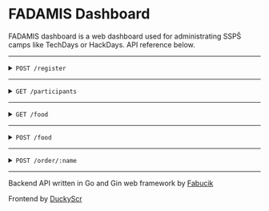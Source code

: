 # FADAMIS Dashboard

FADAMIS dashboard is a web dashboard used for administrating SSPŠ camps like TechDays or HackDays. API reference below.

---
<details>

<summary><code>POST /register</code></summary>

Registers a new participant

---
### Request

Headers:

- `Content-Type: application/json`

---

| request data |  data type  |  description                 |
|--------------|-------------|------------------------------|
| name         |  string     | participant's name           |
| surname      |  string     | participant's surname        |
| email        |  string     | participant's email          |
| phone        |  string     | participant's phone number   |

---

**JSON example**
```json
{
    "name": "John",
    "surname": "Smith",
    "email": "john@smith.com",
    "phone": "777888999"
}
```

---

**cURL example**
```javascript
curl -X POST "http://localhost/register" -d '{"name": "John", "surname": "Smith", "email": "john@smith.com", "phone": "777888999"}' -H "Content-Type: application/json"
```

### Response

---

| Status code  |  Content Type    |
|--------------|------------------|
| 200          | application/json |

---


**Successful response**
```json
{
    "message": "register successful"
}
```

</details>







---








<details>

<summary><code>GET /participants</code></summary>

Returns all registered participants

---
### Request

Headers:

- None

---

| request data |  data type  |
|--------------|-------------|
| none         |  none       |

---

**cURL example**
```javascript
curl "http://localhost/participants"
```

### Response

---

| Status code  |  Content Type    |
|--------------|------------------|
| 200          | application/json |

---


**Successful response**
```json
{
    "participants": [
        {
            "ID": 1,
            "name": "John",
            "surname": "Smith",
            "email": "john@smith.com",
            "phone": "777888999",
            "food_id": 1                // ID of ordered food
        }
    ]
}
```

</details>






---




<details>

<summary><code>GET /food</code></summary>

Returns all available food along with all the participants with specifed food already ordered

- Also returns ID of the specific food which is later used for participants to order said food

---
### Request

Headers:

- None

---

| request data |  data type  |
|--------------|-------------|
| none         |  none       |

---

**cURL example**
```javascript
curl "http://localhost/food"
```

### Response

---

| Status code  |  Content Type    |
|--------------|------------------|
| 200          | application/json |

---


**Successful response**
```json
{
    "foods": [
        {
            "id": 1,
            "name": "none",
            "participants": 
                [
                    {
                        "ID": 1,
                        "name": "John",
                        "surname": "Smith", 
                        "email": "john@smith.com",
                        "phone": "777888999",
                        "food_id": 1
                    }
                ]
        }
    ]
}
```

</details>






---




<details>

<summary><code>POST /food</code></summary>

Adds new available food to the database

---
### Request

Headers:

- `Content-Type: application/json`

---

| request data |  data type  |  description |
|--------------|-------------|--------------|
| name         |  string     |  food's name |

---

**JSON example**
```json
{
    "name": "Pizza Prosciutto",
}
```

---

**cURL example**
```javascript
curl -X POST "http://localhost/food" -d '{"name": "Pizza Prosciutto"}' -H "Content-Type: application/json"
```

### Response

---

| Status code  |  Content Type    |
|--------------|------------------|
| 200          | application/json |

---


**Successful response**
```json
{
    "message": "food added",
    "food": "Pizza Prosciutto"
}
```

</details>





---



<details>

<summary><code>POST /order/:name</code></summary>

Orders food for the participant specified by `:name` parameter

- `:name` must be a sha256 sum of `name+surname`
- Example:
```
sha256(JohnSmith)
---->
9d3e2c3ef4399d27897e1d918151cac74ed7b2bee028fea50d29d7d8ea3f925e
---->
http://localhost/order/9d3e2c3ef4399d27897e1d918151cac74ed7b2bee028fea50d29d7d8ea3f925e
```

---
### Request

Headers:

- `Content-Type: application/json`

---

| request data |  data type  |  description |
|--------------|-------------|--------------|
| id           |  int        |    food's ID |
| name         | string      | food's name  |

---

**JSON example**
```json
{
    "id": 1,
    "name": "Pizza Prosciutto",
}
```

---

**cURL example**
```javascript
curl -X POST "http://localhost/order/9d3e2c3ef4399d27897e1d918151cac74ed7b2bee028fea50d29d7d8ea3f925e" -d '{"id": 1, "name": "Pizza Prosciutto"}' -H "Content-Type: application/json"
```

### Response

---

| Status code  |  Content Type    |
|--------------|------------------|
| 200          | application/json |

---


**Successful response**
```json
{
    "food": "Pizza Prosciutto",
    "name": "JohnSmith"
}
```

</details>


---


Backend API written in Go and Gin web framework by [Fabucik](https://github.com/Fabucik)

Frontend by [DuckyScr](https://github.com/DuckyScr)